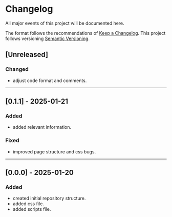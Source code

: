 # Changelog

All major events of this project will be documented here.

The format follows the recommendations of [Keep a Changelog](https://keepachangelog.com/).
This project follows versioning [Semantic Versioning](https://semver.org/).


## [Unreleased]
### Changed
- adjust code format and comments.

---

## [0.1.1] - 2025-01-21
### Added
- added relevant information.

### Fixed
- improved page structure and css bugs.

---

## [0.0.0] - 2025-01-20
### Added
- created initial repository structure.
- added css file.
- added scripts file.
